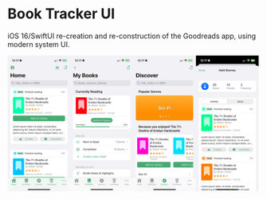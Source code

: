 #  Book Tracker UI

iOS 16/SwiftUI re-creation and re-construction of the Goodreads app, using modern system UI.

![Screenshots of the app, showing various feeds.](https://github.com/Bonney/MBBookTracker/blob/main/booktrackerexamples.PNG)
